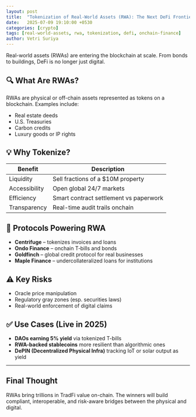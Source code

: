 ```yaml
---
layout: post
title:  "Tokenization of Real-World Assets (RWA): The Next DeFi Frontier"
date:   2025-07-09 19:10:00 +0530
categories: [crypto]
tags: [real-world-assets, rwa, tokenization, defi, onchain-finance]
author: Vetri Suriya
---
```


Real-world assets (RWAs) are entering the blockchain at scale. From bonds to buildings, DeFi is no longer just digital.

## 🔍 What Are RWAs?

RWAs are physical or off-chain assets represented as tokens on a blockchain. Examples include:

- Real estate deeds  
- U.S. Treasuries  
- Carbon credits  
- Luxury goods or IP rights

## 💡 Why Tokenize?

| Benefit         | Description                            |
|-----------------|----------------------------------------|
| Liquidity       | Sell fractions of a \$10M property     |
| Accessibility   | Open global 24/7 markets               |
| Efficiency      | Smart contract settlement vs paperwork |
| Transparency    | Real-time audit trails onchain         |

## 🧱 Protocols Powering RWA

- **Centrifuge** – tokenizes invoices and loans  
- **Ondo Finance** – onchain T‑bills and bonds  
- **Goldfinch** – global credit protocol for real businesses  
- **Maple Finance** – undercollateralized loans for institutions

## ⚠️ Key Risks

- Oracle price manipulation  
- Regulatory gray zones (esp. securities laws)  
- Real-world enforcement of digital claims

## ✅ Use Cases (Live in 2025)

- **DAOs earning 5% yield** via tokenized T-bills  
- **RWA-backed stablecoins** more resilient than algorithmic ones  
- **DePIN (Decentralized Physical Infra)** tracking IoT or solar output as yield

---

## Final Thought

RWAs bring trillions in TradFi value on-chain. The winners will build compliant, interoperable, and risk-aware bridges between the physical and digital.

